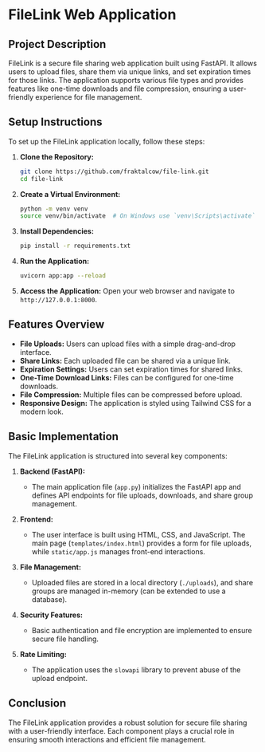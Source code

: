 # FileLink Web Application

## Project Description
FileLink is a secure file sharing web application built using FastAPI. It allows users to upload files, share them via unique links, and set expiration times for those links. The application supports various file types and provides features like one-time downloads and file compression, ensuring a user-friendly experience for file management.

## Setup Instructions
To set up the FileLink application locally, follow these steps:

1. **Clone the Repository:**
   ```bash
   git clone https://github.com/fraktalcow/file-link.git
   cd file-link
   ```

2. **Create a Virtual Environment:**
   ```bash
   python -m venv venv
   source venv/bin/activate  # On Windows use `venv\Scripts\activate`
   ```

3. **Install Dependencies:**
   ```bash
   pip install -r requirements.txt
   ```

4. **Run the Application:**
   ```bash
   uvicorn app:app --reload
   ```

5. **Access the Application:**
   Open your web browser and navigate to `http://127.0.0.1:8000`.

## Features Overview
- **File Uploads:** Users can upload files with a simple drag-and-drop interface.
- **Share Links:** Each uploaded file can be shared via a unique link.
- **Expiration Settings:** Users can set expiration times for shared links.
- **One-Time Download Links:** Files can be configured for one-time downloads.
- **File Compression:** Multiple files can be compressed before upload.
- **Responsive Design:** The application is styled using Tailwind CSS for a modern look.

## Basic Implementation
The FileLink application is structured into several key components:

1. **Backend (FastAPI):**
   - The main application file (`app.py`) initializes the FastAPI app and defines API endpoints for file uploads, downloads, and share group management.

2. **Frontend:**
   - The user interface is built using HTML, CSS, and JavaScript. The main page (`templates/index.html`) provides a form for file uploads, while `static/app.js` manages front-end interactions.

3. **File Management:**
   - Uploaded files are stored in a local directory (`./uploads`), and share groups are managed in-memory (can be extended to use a database).

4. **Security Features:**
   - Basic authentication and file encryption are implemented to ensure secure file handling.

5. **Rate Limiting:**
   - The application uses the `slowapi` library to prevent abuse of the upload endpoint.

## Conclusion
The FileLink application provides a robust solution for secure file sharing with a user-friendly interface. Each component plays a crucial role in ensuring smooth interactions and efficient file management.